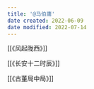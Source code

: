 ```yaml
---
title: '@马伯庸'
date created: 2022-06-09
date modified: 2022-07-14
---
```


[[《风起陇西》]]

[[《长安十二时辰》]]

[[《古董局中局》]]
